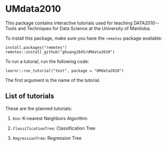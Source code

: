 # UMdata2010


This package contains interactive tutorials used for teaching DATA2010--Tools and Techniques for Data Science at the University of Manitoba.

To install this package, make sure you have the `remotes` package available:
```{r echo=TRUE}
install.packages("remotes")
remotes::install_github("ghuang1845/UMdata2010")
```
To run a tutorial, run the following code:
```{r echo=TRUE}
learnr::run_tutorial("test", package = "UMdata2010")
```
The first argument is the name of the tutorial.

## List of tutorials
These are the planned tutorials:

1. `Knn`: K-nearest Neighbors Algorithm

2. `ClassificationTree`: Classification Tree

3. `RegressionTree`: Regression Tree



